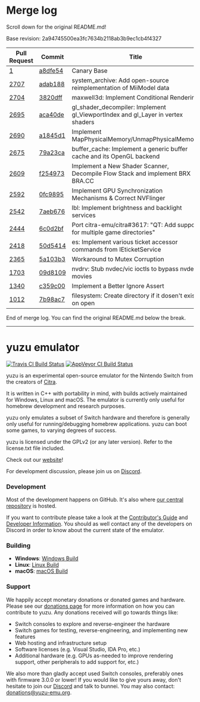 # Merge log

Scroll down for the original README.md!

Base revision: 2a94745500ea3fc7634b2118ab3b9ec1cb4f4327

|Pull Request|Commit|Title|Author|Merged?|
|----|----|----|----|----|
|[1](https://github.com/yuzu-emu/yuzu-canary/pull/1)|[a8dfe54](https://github.com/yuzu-emu/yuzu-canary/pull/1/files/)|Canary Base|[chris062689](https://github.com/chris062689)|Yes|
|[2707](https://github.com/yuzu-emu/yuzu/pull/2707)|[adab188](https://github.com/yuzu-emu/yuzu/pull/2707/files/)|system_archive: Add open-source reimplementation of MiiModel data|[DarkLordZach](https://github.com/DarkLordZach)|Yes|
|[2704](https://github.com/yuzu-emu/yuzu/pull/2704)|[3820dff](https://github.com/yuzu-emu/yuzu/pull/2704/files/)|maxwell3d: Implement Conditional Rendering|[FernandoS27](https://github.com/FernandoS27)|Yes|
|[2695](https://github.com/yuzu-emu/yuzu/pull/2695)|[aca40de](https://github.com/yuzu-emu/yuzu/pull/2695/files/)|gl_shader_decompiler: Implement gl_ViewportIndex and gl_Layer in vertex shaders|[ReinUsesLisp](https://github.com/ReinUsesLisp)|Yes|
|[2690](https://github.com/yuzu-emu/yuzu/pull/2690)|[a1845d1](https://github.com/yuzu-emu/yuzu/pull/2690/files/)|Implement MapPhysicalMemory/UnmapPhysicalMemory|[SciresM](https://github.com/SciresM)|Yes|
|[2675](https://github.com/yuzu-emu/yuzu/pull/2675)|[79a23ca](https://github.com/yuzu-emu/yuzu/pull/2675/files/)|buffer_cache: Implement a generic buffer cache and its OpenGL backend|[ReinUsesLisp](https://github.com/ReinUsesLisp)|Yes|
|[2609](https://github.com/yuzu-emu/yuzu/pull/2609)|[f254973](https://github.com/yuzu-emu/yuzu/pull/2609/files/)|Implement a New Shader Scanner, Decompile Flow Stack and implement BRX BRA.CC|[FernandoS27](https://github.com/FernandoS27)|Yes|
|[2592](https://github.com/yuzu-emu/yuzu/pull/2592)|[0fc9895](https://github.com/yuzu-emu/yuzu/pull/2592/files/)|Implement GPU Synchronization Mechanisms & Correct NVFlinger|[FernandoS27](https://github.com/FernandoS27)|Yes|
|[2542](https://github.com/yuzu-emu/yuzu/pull/2542)|[7aeb676](https://github.com/yuzu-emu/yuzu/pull/2542/files/)|lbl: Implement brightness and backlight services|[DarkLordZach](https://github.com/DarkLordZach)|Yes|
|[2444](https://github.com/yuzu-emu/yuzu/pull/2444)|[6c0d2bf](https://github.com/yuzu-emu/yuzu/pull/2444/files/)|Port citra-emu/citra#3617: "QT: Add support for multiple game directories"|[FearlessTobi](https://github.com/FearlessTobi)|Yes|
|[2418](https://github.com/yuzu-emu/yuzu/pull/2418)|[50d5414](https://github.com/yuzu-emu/yuzu/pull/2418/files/)|es: Implement various ticket accessor commands from IEticketService|[DarkLordZach](https://github.com/DarkLordZach)|Yes|
|[2365](https://github.com/yuzu-emu/yuzu/pull/2365)|[5a103b3](https://github.com/yuzu-emu/yuzu/pull/2365/files/)|Workaround to Mutex Corruption|[FernandoS27](https://github.com/FernandoS27)|Yes|
|[1703](https://github.com/yuzu-emu/yuzu/pull/1703)|[09d8109](https://github.com/yuzu-emu/yuzu/pull/1703/files/)|nvdrv: Stub nvdec/vic ioctls to bypass nvdec movies|[DarkLordZach](https://github.com/DarkLordZach)|Yes|
|[1340](https://github.com/yuzu-emu/yuzu/pull/1340)|[c359c00](https://github.com/yuzu-emu/yuzu/pull/1340/files/)|Implement a Better Ignore Assert|[FernandoS27](https://github.com/FernandoS27)|Yes|
|[1012](https://github.com/yuzu-emu/yuzu/pull/1012)|[7b98ac7](https://github.com/yuzu-emu/yuzu/pull/1012/files/)|filesystem: Create directory if it dosen't exist on open|[DarkLordZach](https://github.com/DarkLordZach)|Yes|


End of merge log. You can find the original README.md below the break.

------

yuzu emulator
=============
[![Travis CI Build Status](https://travis-ci.org/yuzu-emu/yuzu.svg?branch=master)](https://travis-ci.org/yuzu-emu/yuzu)
[![AppVeyor CI Build Status](https://ci.appveyor.com/api/projects/status/77k97svb2usreu68?svg=true)](https://ci.appveyor.com/project/bunnei/yuzu)

yuzu is an experimental open-source emulator for the Nintendo Switch from the creators of [Citra](https://citra-emu.org/).

It is written in C++ with portability in mind, with builds actively maintained for Windows, Linux and macOS. The emulator is currently only useful for homebrew development and research purposes.

yuzu only emulates a subset of Switch hardware and therefore is generally only useful for running/debugging homebrew applications. yuzu can boot some games, to varying degrees of success.

yuzu is licensed under the GPLv2 (or any later version). Refer to the license.txt file included.

Check out our [website](https://yuzu-emu.org/)!

For development discussion, please join us on [Discord](https://discord.gg/XQV6dn9).

### Development

Most of the development happens on GitHub. It's also where [our central repository](https://github.com/yuzu-emu/yuzu) is hosted.

If you want to contribute please take a look at the [Contributor's Guide](CONTRIBUTING.md) and [Developer Information](https://github.com/yuzu-emu/yuzu/wiki/Developer-Information). You should as well contact any of the developers on Discord in order to know about the current state of the emulator.

### Building

* __Windows__: [Windows Build](https://github.com/yuzu-emu/yuzu/wiki/Building-For-Windows)
* __Linux__: [Linux Build](https://github.com/yuzu-emu/yuzu/wiki/Building-For-Linux)
* __macOS__: [macOS Build](https://github.com/yuzu-emu/yuzu/wiki/Building-for-macOS)


### Support
We happily accept monetary donations or donated games and hardware. Please see our [donations page](https://yuzu-emu.org/donate/) for more information on how you can contribute to yuzu. Any donations received will go towards things like:
* Switch consoles to explore and reverse-engineer the hardware
* Switch games for testing, reverse-engineering, and implementing new features
* Web hosting and infrastructure setup
* Software licenses (e.g. Visual Studio, IDA Pro, etc.)
* Additional hardware (e.g. GPUs as-needed to improve rendering support, other peripherals to add support for, etc.)

We also more than gladly accept used Switch consoles, preferably ones with firmware 3.0.0 or lower! If you would like to give yours away, don't hesitate to join our [Discord](https://discord.gg/VXqngT3) and talk to bunnei. You may also contact: donations@yuzu-emu.org.
